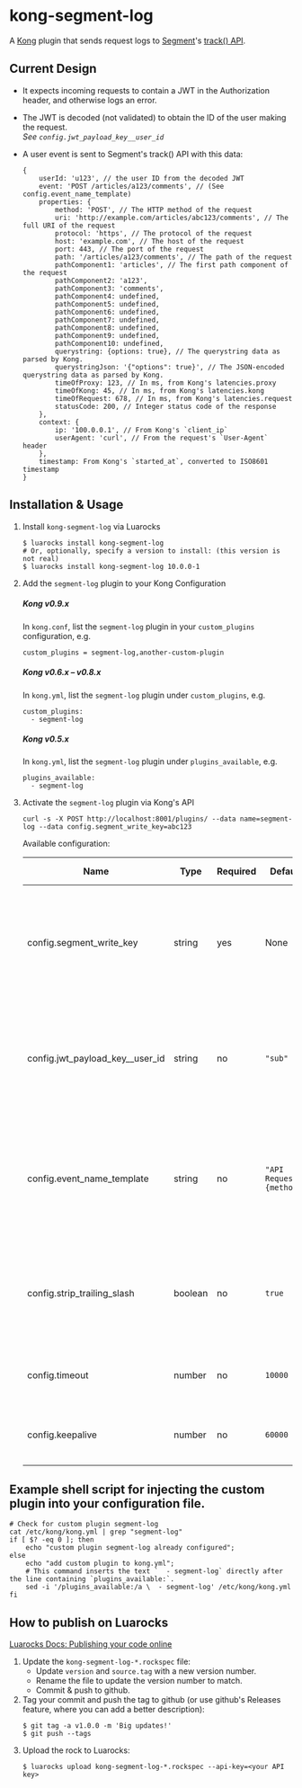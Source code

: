 # kong-segment-log

A [Kong](https://getkong.org) plugin that sends request logs to [Segment](https://segment.com)'s [track() API](https://segment.com/docs/sources/server/http/#track).

## Current Design

* It expects incoming requests to contain a JWT in the Authorization header, and otherwise logs an error.
* The JWT is decoded (not validated) to obtain the ID of the user making the request.  
    *See `config.jwt_payload_key__user_id`*
* A user event is sent to Segment's track() API with this data:

    ```
    {
        userId: 'u123', // the user ID from the decoded JWT
        event: 'POST /articles/a123/comments', // (See config.event_name_template)
        properties: {
            method: 'POST', // The HTTP method of the request
            uri: 'http://example.com/articles/abc123/comments', // The full URI of the request
            protocol: 'https', // The protocol of the request
            host: 'example.com', // The host of the request
            port: 443, // The port of the request
            path: '/articles/a123/comments', // The path of the request
            pathComponent1: 'articles', // The first path component of the request
            pathComponent2: 'a123',
            pathComponent3: 'comments',
            pathComponent4: undefined,
            pathComponent5: undefined,
            pathComponent6: undefined,
            pathComponent7: undefined,
            pathComponent8: undefined,
            pathComponent9: undefined,
            pathComponent10: undefined,
            querystring: {options: true}, // The querystring data as parsed by Kong.
            querystringJson: '{"options": true}', // The JSON-encoded querystring data as parsed by Kong.
            timeOfProxy: 123, // In ms, from Kong's latencies.proxy
            timeOfKong: 45, // In ms, from Kong's latencies.kong
            timeOfRequest: 678, // In ms, from Kong's latencies.request
            statusCode: 200, // Integer status code of the response
        },
        context: {
            ip: '100.0.0.1', // From Kong's `client_ip`
            userAgent: 'curl', // From the request's `User-Agent` header
        },
        timestamp: From Kong's `started_at`, converted to ISO8601 timestamp
    }
    ```

## Installation & Usage
1. Install `kong-segment-log` via Luarocks
    ```
    $ luarocks install kong-segment-log
    # Or, optionally, specify a version to install: (this version is not real)
    $ luarocks install kong-segment-log 10.0.0-1
    ```
1. Add the `segment-log` plugin to your Kong Configuration

    ##### Kong v0.9.x
    In `kong.conf`, list the `segment-log` plugin in your `custom_plugins` configuration, e.g.
    ```
    custom_plugins = segment-log,another-custom-plugin
    ```

    ##### Kong v0.6.x – v0.8.x
    In `kong.yml`, list the `segment-log` plugin under `custom_plugins`, e.g.
    ```
    custom_plugins:
      - segment-log
    ```

    ##### Kong v0.5.x
    In `kong.yml`, list the `segment-log` plugin under `plugins_available`, e.g.
    ```
    plugins_available:
      - segment-log
    ```
1. Activate the `segment-log` plugin via Kong's API
    ```
    curl -s -X POST http://localhost:8001/plugins/ --data name=segment-log --data config.segment_write_key=abc123
    ```
    Available configuration:

    Name | Type | Required | Default | Description / Notes
    ---- | ---- | -------- | ------- | -------------------
    config.segment_write_key | string | yes | None | The "write key" for your Segment Source – comes from your segment source > Settings
    config.jwt_payload_key__user_id | string | no | `"sub"` | The name of the property from the JWT payload whose value contains the user ID
    config.event_name_template | string | no | `"API Request: {method}"` | Template for the event name as sent to Segment. Available template values: `{method}`, `{path}`, `{host}`
    config.strip_trailing_slash | boolean | no | `true` | If `true`, strips the trailing slash from the `{path}` parameter in the event name template.
    config.timeout | number | no | `10000` | Timeout for the request to Segment, in ms
    config.keepalive | number | no | `60000` | Keepalive for the request to Segment, in ms

## Example shell script for injecting the custom plugin into your configuration file.

```
# Check for custom plugin segment-log
cat /etc/kong/kong.yml | grep "segment-log"
if [ $? -eq 0 ]; then
	echo "custom plugin segment-log already configured";
else
	echo "add custom plugin to kong.yml";
	# This command inserts the text `  - segment-log` directly after the line containing `plugins_available:`.
	sed -i '/plugins_available:/a \  - segment-log' /etc/kong/kong.yml
fi
```

## How to publish on Luarocks

[Luarocks Docs: Publishing your code online](https://github.com/luarocks/luarocks/wiki/Creating-a-rock#publishing-your-code-online)

1. Update the `kong-segment-log-*.rockspec` file:
    * Update `version` and `source.tag` with a new version number.
    * Rename the file to update the version number to match.
    * Commit & push to github.
1. Tag your commit and push the tag to github (or use github's Releases feature, where you can add a better description):
    ```
    $ git tag -a v1.0.0 -m 'Big updates!'
    $ git push --tags
    ```
1. Upload the rock to Luarocks:
    ```
    $ luarocks upload kong-segment-log-*.rockspec --api-key=<your API key>
    ```

